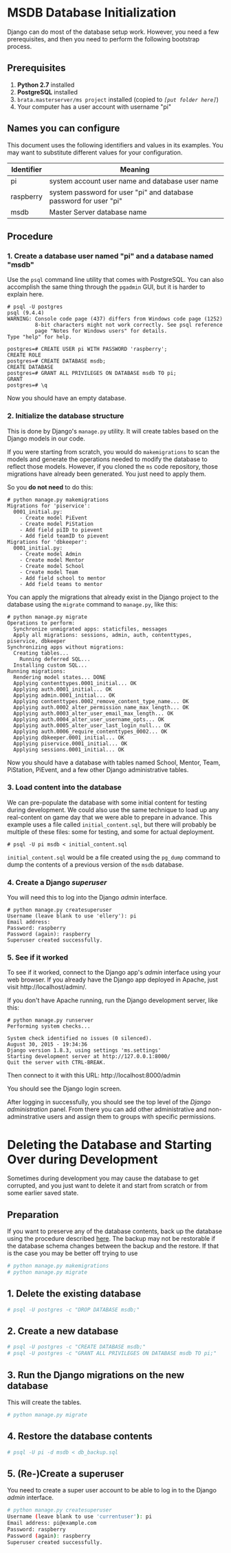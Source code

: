 # MSDB Database Initialization

Django can do most of the database setup work.  However, you need a few
prerequisites, and then you need to perform the following bootstrap process.

## Prerequisites

1. **Python 2.7** installed
2. **PostgreSQL** installed
3. `brata.masterserver/ms project` installed (copied to *`[put folder here]`*)
4. Your computer has a user account with username "pi"

## Names you can configure

This document uses the following identifiers and values in its examples.
You may want to substitute different values for your configuration.

Identifier | Meaning
-----------|--------
pi         | system account user name and database user name
raspberry  | system password for user "pi" and database password for user "pi"
msdb       | Master Server database name

## Procedure

### 1. Create a database user named "pi" and a database named "msdb"

Use the `psql` command line utility that comes with PostgreSQL.  You can
also accomplish the same thing through the `pgadmin` GUI, but it is harder
to explain here.

```
# psql -U postgres
psql (9.4.4)
WARNING: Console code page (437) differs from Windows code page (1252)
         8-bit characters might not work correctly. See psql reference
         page "Notes for Windows users" for details.
Type "help" for help.

postgres=# CREATE USER pi WITH PASSWORD 'raspberry';
CREATE ROLE
postgres=# CREATE DATABASE msdb;
CREATE DATABASE
postgres=# GRANT ALL PRIVILEGES ON DATABASE msdb TO pi;
GRANT
postgres=# \q
```

Now you should have an empty database.

### 2. Initialize the database structure

This is done by Django's `manage.py` utility.  It will create tables based
on the Django models in our code.

If you were starting from scratch, you would do `makemigrations` to scan the
models and generate the operations needed to modify the database to reflect
those models.  However, if you cloned the `ms` code repository, those migrations
have already been generated.  You just need to apply them.

So you **do not need** to do this:

```
# python manage.py makemigrations
Migrations for 'piservice':
  0001_initial.py:
    - Create model PiEvent
    - Create model PiStation
    - Add field piID to pievent
    - Add field teamID to pievent
Migrations for 'dbkeeper':
  0001_initial.py:
    - Create model Admin
    - Create model Mentor
    - Create model School
    - Create model Team
    - Add field school to mentor
    - Add field teams to mentor
```

You can apply the migrations that already exist in the Django project to the
database using the `migrate` command to `manage.py`, like this:

```
# python manage.py migrate
Operations to perform:
  Synchronize unmigrated apps: staticfiles, messages
  Apply all migrations: sessions, admin, auth, contenttypes, piservice, dbkeeper
Synchronizing apps without migrations:
  Creating tables...
    Running deferred SQL...
  Installing custom SQL...
Running migrations:
  Rendering model states... DONE
  Applying contenttypes.0001_initial... OK
  Applying auth.0001_initial... OK
  Applying admin.0001_initial... OK
  Applying contenttypes.0002_remove_content_type_name... OK
  Applying auth.0002_alter_permission_name_max_length... OK
  Applying auth.0003_alter_user_email_max_length... OK
  Applying auth.0004_alter_user_username_opts... OK
  Applying auth.0005_alter_user_last_login_null... OK
  Applying auth.0006_require_contenttypes_0002... OK
  Applying dbkeeper.0001_initial... OK
  Applying piservice.0001_initial... OK
  Applying sessions.0001_initial... OK
```

Now you should have a database with tables named School, Mentor, Team,
PiStation, PiEvent, and a few other Django administrative tables.

### 3. Load content into the database

We can pre-populate the database with some initial content for testing
during development.  We could also use the same technique to load up any
real-content on game day that we were able to prepare in advance.  This
example uses a file called `initial_content.sql`, but there will probably
be multiple of these files:  some for testing, and some for actual deployment.

```
# psql -U pi msdb < initial_content.sql
```

`initial_content.sql` would be a file created using the `pg_dump` command
to dump the contents of a previous version of the `msdb` database.

### 4. Create a Django *superuser*

You will need this to log into the Django *admin* interface.

```
# python manage.py createsuperuser
Username (leave blank to use 'ellery'): pi
Email address:
Password: raspberry
Password (again): raspberry
Superuser created successfully.
```

### 5. See if it worked

To see if it worked, connect to the Django app's *admin* interface using your
web browser.  If you already have the Django app deployed in Apache, just
visit http://localhost/admin/.

If you don't have Apache running, run the Django development server, like this:

```
# python manage.py runserver
Performing system checks...

System check identified no issues (0 silenced).
August 30, 2015 - 19:34:36
Django version 1.8.3, using settings 'ms.settings'
Starting development server at http://127.0.0.1:8000/
Quit the server with CTRL-BREAK.
```

Then connect to it with this URL:  http://localhost:8000/admin

You should see the Django login screen.

After logging in successfully, you should see the top level of the
*Django administration* panel.  From there you can add other
administrative and non-adminstrative users and assign them to groups with
specific permissions.


# Deleting the Database and Starting Over during Development

Sometimes during development you may cause the database to get corrupted, and you just
want to delete it and start from scratch or from some earlier saved state.

## Preparation

If you want to preserve any of the database contents, back up the database using the
procedure described [here](ms_deployment.md).  The backup may not be restorable if
the database schema changes between the backup and the restore.  If that is the case
you may be better off trying to use

```sh
# python manage.py makemigrations
# python manage.py migrate
```

## 1.  Delete the existing database

```sh
# psql -U postgres -c "DROP DATABASE msdb;"
```

## 2.  Create a new database

```sh
# psql -U postgres -c "CREATE DATABASE msdb;"
# psql -U postgres -c "GRANT ALL PRIVILEGES ON DATABASE msdb TO pi;"
```

## 3.  Run the Django migrations on the new database

This will create the tables.

```sh
# python manage.py migrate
```

## 4.  Restore the database contents

```sh
# psql -U pi -d msdb < db_backup.sql
```

## 5.  (Re-)Create a superuser

You need to create a super user account to be able to log in to
the Django *admin* interface.

```sh
# python manage.py createsuperuser
Username (leave blank to use 'currentuser'): pi
Email address: pi@example.com
Password: raspberry
Password (again): raspberry
Superuser created successfully.
```
